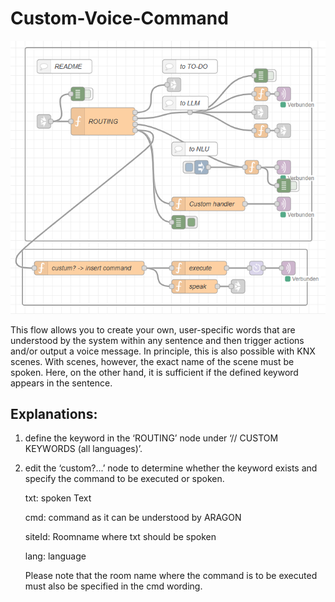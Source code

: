 # Custom-Voice-Command
![Custom Voice Command](customVoiceCommand.png)

This flow allows you to create your own, user-specific words that are understood by the system within any sentence and then trigger actions and/or output a voice message.
In principle, this is also possible with KNX scenes. With scenes, however, the exact name of the scene must be spoken. Here, on the other hand, it is sufficient if the defined keyword appears in the sentence.

## Explanations:

1. define the keyword in the ‘ROUTING’ node under ‘// CUSTOM KEYWORDS (all languages)’.
1. edit the ‘custom?...’ node to determine whether the keyword exists and specify the command to be executed or spoken.
   
   txt: spoken Text
   
   cmd: command as it can be understood by ARAGON
   
   siteId: Roomname where txt should be spoken
   
   lang: language
   
   Please note that the room name where the command is to be executed must also be specified in the cmd wording.
